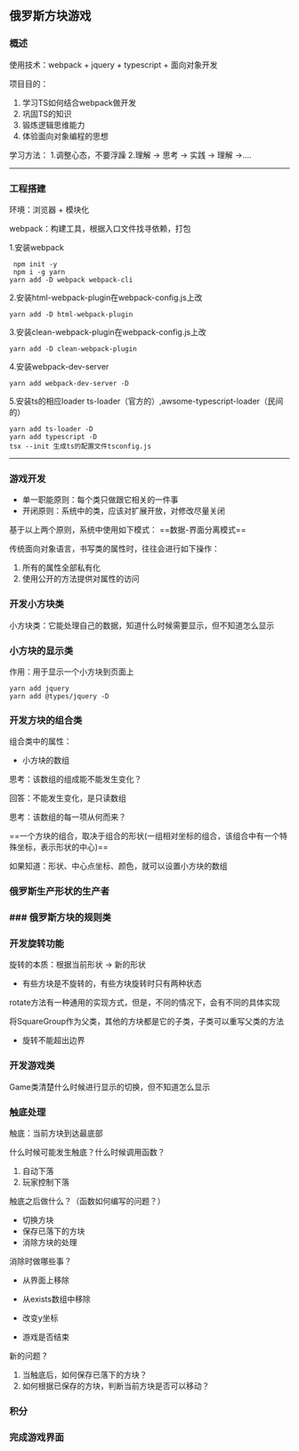 ## 俄罗斯方块游戏

### 概述
使用技术：webpack + jquery + typescript + 面向对象开发

项目目的：
1. 学习TS如何结合webpack做开发
2. 巩固TS的知识
3. 锻炼逻辑思维能力
4. 体验面向对象编程的思想


学习方法：
1.调整心态，不要浮躁
2.理解 -> 思考 -> 实践 -> 理解 ->....


---
### 工程搭建
环境：浏览器  +  模块化

webpack：构建工具，根据入口文件找寻依赖，打包

1.安装webpack


```
 npm init -y
 npm i -g yarn
yarn add -D webpack webpack-cli
```


2.安装html-webpack-plugin在webpack-config.js上改

```
yarn add -D html-webpack-plugin
```


3.安装clean-webpack-plugin在webpack-config.js上改

```
yarn add -D clean-webpack-plugin
```


4.安装webpack-dev-server

```
yarn add webpack-dev-server -D
```


5.安装ts的相应loader
ts-loader（官方的）,awsome-typescript-loader（民间的）

```
yarn add ts-loader -D
yarn add typescript -D
tsx --init 生成ts的配置文件tsconfig.js
```

---
### 游戏开发

- 单一职能原则：每个类只做跟它相关的一件事
- 开闭原则：系统中的类，应该对扩展开放，对修改尽量关闭

基于以上两个原则，系统中使用如下模式：
==数据-界面分离模式==

传统面向对象语言，书写类的属性时，往往会进行如下操作：

1. 所有的属性全部私有化
2. 使用公开的方法提供对属性的访问


### 开发小方块类

小方块类：它能处理自己的数据，知道什么时候需要显示，但不知道怎么显示

### 小方块的显示类

作用：用于显示一个小方块到页面上

```
yarn add jquery
yarn add @types/jquery -D
```

### 开发方块的组合类

组合类中的属性：

- 小方块的数组

思考：该数组的组成能不能发生变化？

回答：不能发生变化，是只读数组

思考：该数组的每一项从何而来？

==一个方块的组合，取决于组合的形状(一组相对坐标的组合，该组合中有一个特殊坐标，表示形状的中心)==

如果知道：形状、中心点坐标、颜色，就可以设置小方块的数组

### 俄罗斯生产形状的生产者

### ### 俄罗斯方块的规则类

### 开发旋转功能

旋转的本质：根据当前形状 -> 新的形状

- 有些方块是不旋转的，有些方块旋转时只有两种状态

rotate方法有一种通用的实现方式，但是，不同的情况下，会有不同的具体实现

将SquareGroup作为父类，其他的方块都是它的子类，子类可以重写父类的方法

- 旋转不能超出边界


### 开发游戏类

Game类清楚什么时候进行显示的切换，但不知道怎么显示


### 触底处理

触底：当前方块到达最底部

什么时候可能发生触底？什么时候调用函数？

1. 自动下落
2. 玩家控制下落

触底之后做什么？（函数如何编写的问题？）

- 切换方块
- 保存已落下的方块
- 消除方块的处理

消除时做哪些事？
- 从界面上移除
- 从exists数组中移除
- 改变y坐标


- 游戏是否结束

新的问题？
1. 当触底后，如何保存已落下的方块？
2. 如何根据已保存的方块，判断当前方块是否可以移动？


### 积分


### 完成游戏界面


